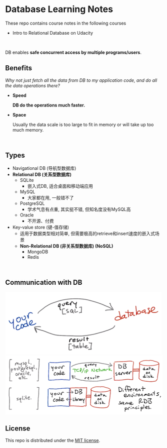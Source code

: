 # Database Learning Notes

These repo contains course notes in the following courses

* Intro to Relational Database on Udacity

<br>

DB enables **safe concurrent access by multiple programs/users**.

## Benefits

*Why not just fetch all the data from DB to my application code, and do all the data operations there?*

* **Speed**

  **DB do the operations much faster.**

* **Space**

  Usually the data scale is too large to fit in memory or will take up too much memory.

<br>

## Types

* Navigational DB (导航型数据库)
* **Relational DB (关系型数据库)**
  * SQLite
    * 嵌入式DB, 适合桌面和移动端应用
  * MySQL
    * 大家都在用, 一般错不了
  * PostgreSQL
    * 学术气息有点重, 其实挺不错, 但知名度没有MySQL高
  * Oracle
    * 不开源、付费
* Key-value store (键-值存储)
  - 适用于数据类型相对简单, 但需要极高的retrieve和insert速度的嵌入式场景
  - **Non-Relational DB (非关系型数据库) (NoSQL)**
    - MongoDB
    - Redis

<br>

## Communication with DB

<img src="https://github.com/Ziang-Lu/Database-Learning-Notes/blob/master/comm_with_DB.png?raw=true" width="500px">

<img src="https://github.com/Ziang-Lu/Database-Learning-Notes/blob/master/comm_with_DB_impl.png?raw=true" width="600px">

<br>

## License

This repo is distributed under the <a href="https://github.com/Ziang-Lu/Database-Learning-Notes/blob/master/LICENSE">MIT license</a>.

